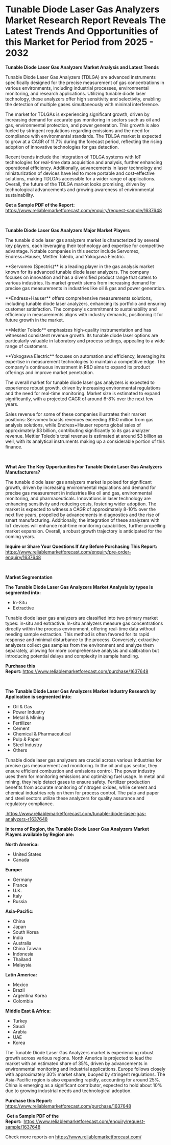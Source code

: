 <p><h1>Tunable Diode Laser Gas Analyzers Market Research Report Reveals The Latest Trends And Opportunities of this Market for Period from 2025 - 2032</h1></p><p><strong>Tunable Diode Laser Gas Analyzers Market Analysis and Latest Trends</strong></p>
<p><p>Tunable Diode Laser Gas Analyzers (TDLGA) are advanced instruments specifically designed for the precise measurement of gas concentrations in various environments, including industrial processes, environmental monitoring, and research applications. Utilizing tunable diode laser technology, these analyzers offer high sensitivity and selectivity, enabling the detection of multiple gases simultaneously with minimal interference.</p><p>The market for TDLGAs is experiencing significant growth, driven by increasing demand for accurate gas monitoring in sectors such as oil and gas, environmental protection, and power generation. This growth is also fueled by stringent regulations regarding emissions and the need for compliance with environmental standards. The TDLGA market is expected to grow at a CAGR of 11.7% during the forecast period, reflecting the rising adoption of innovative technologies for gas detection.</p><p>Recent trends include the integration of TDLGA systems with IoT technologies for real-time data acquisition and analysis, further enhancing operational efficiency. Additionally, advancements in laser technology and miniaturization of devices have led to more portable and cost-effective solutions, making TDLGAs accessible for a wider range of applications. Overall, the future of the TDLGA market looks promising, driven by technological advancements and growing awareness of environmental sustainability.</p></p>
<p><strong>Get a Sample PDF of the Report:&nbsp;</strong> <a href="https://www.reliablemarketforecast.com/enquiry/request-sample/1637648?utm_campaign=2643&utm_medium=2&utm_source=Github&utm_content=ia&utm_term=27022025&utm_id=tunable-diode-laser-gas-analyzers">https://www.reliablemarketforecast.com/enquiry/request-sample/1637648</a></p>
<p>&nbsp;</p>
<p><strong>Tunable Diode Laser Gas Analyzers Major Market Players</strong></p>
<p><p>The tunable diode laser gas analyzers market is characterized by several key players, each leveraging their technology and expertise for competitive advantage. Notable companies in this sector include Servomex, Endress+Hauser, Mettler Toledo, and Yokogawa Electric.</p><p>**Servomex (Spectris)** is a leading player in the gas analysis market known for its advanced tunable diode laser analyzers. The company focuses on innovation and has a diversified product range that caters to various industries. Its market growth stems from increasing demand for precise gas measurements in industries like oil & gas and power generation.</p><p>**Endress+Hauser** offers comprehensive measurements solutions, including tunable diode laser analyzers, enhancing its portfolio and ensuring customer satisfaction. The company's commitment to sustainability and efficiency in measurements aligns with industry demands, positioning it for future growth in the market.</p><p>**Mettler Toledo** emphasizes high-quality instrumentation and has witnessed consistent revenue growth. Its tunable diode laser options are particularly valuable in laboratory and process settings, appealing to a wide range of customers.</p><p>**Yokogawa Electric** focuses on automation and efficiency, leveraging its expertise in measurement technologies to maintain a competitive edge. The company's continuous investment in R&D aims to expand its product offerings and improve market penetration.</p><p>The overall market for tunable diode laser gas analyzers is expected to experience robust growth, driven by increasing environmental regulations and the need for real-time monitoring. Market size is estimated to expand significantly, with a projected CAGR of around 6-8% over the next few years.</p><p>Sales revenue for some of these companies illustrates their market positions: Servomex boasts revenues exceeding $150 million from gas analysis solutions, while Endress+Hauser reports global sales of approximately $3 billion, contributing significantly to its gas analyzer revenue. Mettler Toledo's total revenue is estimated at around $3 billion as well, with its analytical instruments making up a considerable portion of this finance.</p></p>
<p>&nbsp;</p>
<p><strong>What Are The Key Opportunities For Tunable Diode Laser Gas Analyzers Manufacturers?</strong></p>
<p><p>The tunable diode laser gas analyzers market is poised for significant growth, driven by increasing environmental regulations and demand for precise gas measurement in industries like oil and gas, environmental monitoring, and pharmaceuticals. Innovations in laser technology are enhancing sensitivity and reducing costs, fostering wider adoption. The market is expected to witness a CAGR of approximately 8-10% over the next five years, propelled by advancements in diagnostics and the rise of smart manufacturing. Additionally, the integration of these analyzers with IoT devices will enhance real-time monitoring capabilities, further propelling market expansion. Overall, a robust growth trajectory is anticipated for the coming years.</p></p>
<p><strong>Inquire or Share Your Questions If Any Before Purchasing This Report:</strong> <a href="https://www.reliablemarketforecast.com/enquiry/pre-order-enquiry/1637648?utm_campaign=2643&utm_medium=2&utm_source=Github&utm_content=ia&utm_term=27022025&utm_id=tunable-diode-laser-gas-analyzers">https://www.reliablemarketforecast.com/enquiry/pre-order-enquiry/1637648</a></p>
<p>&nbsp;</p>
<p><strong>Market Segmentation</strong></p>
<p><strong>The Tunable Diode Laser Gas Analyzers Market Analysis by types is segmented into:</strong></p>
<p><ul><li>In-Situ</li><li>Extractive</li></ul></p>
<p><p>Tunable diode laser gas analyzers are classified into two primary market types: in-situ and extractive. In-situ analyzers measure gas concentrations directly within the process environment, offering real-time data without needing sample extraction. This method is often favored for its rapid response and minimal disturbance to the process. Conversely, extractive analyzers collect gas samples from the environment and analyze them separately, allowing for more comprehensive analysis and calibration but introducing potential delays and complexity in sample handling.</p></p>
<p><strong>Purchase this Report:&nbsp;</strong><a href="https://www.reliablemarketforecast.com/purchase/1637648?utm_campaign=2643&utm_medium=2&utm_source=Github&utm_content=ia&utm_term=27022025&utm_id=tunable-diode-laser-gas-analyzers">https://www.reliablemarketforecast.com/purchase/1637648</a></p>
<p>&nbsp;</p>
<p><strong>The Tunable Diode Laser Gas Analyzers Market Industry Research by Application is segmented into:</strong></p>
<p><ul><li>Oil & Gas</li><li>Power Industry</li><li>Metal & Mining</li><li>Fertilizer</li><li>Cement</li><li>Chemical & Pharmaceutical</li><li>Pulp & Paper</li><li>Steel Industry</li><li>Others</li></ul></p>
<p><p>Tunable diode laser gas analyzers are crucial across various industries for precise gas measurement and monitoring. In the oil and gas sector, they ensure efficient combustion and emissions control. The power industry uses them for monitoring emissions and optimizing fuel usage. In metal and mining, they help detect gases to ensure safety. Fertilizer production benefits from accurate monitoring of nitrogen oxides, while cement and chemical industries rely on them for process control. The pulp and paper and steel sectors utilize these analyzers for quality assurance and regulatory compliance.</p></p>
<p><a href="https://www.reliablemarketforecast.com/tunable-diode-laser-gas-analyzers-r1637648?utm_campaign=2643&utm_medium=2&utm_source=Github&utm_content=ia&utm_term=27022025&utm_id=tunable-diode-laser-gas-analyzers">&nbsp;https://www.reliablemarketforecast.com/tunable-diode-laser-gas-analyzers-r1637648</a></p>
<p><strong>In terms of Region, the Tunable Diode Laser Gas Analyzers Market Players available by Region are:</strong></p>
<p>
    <p> <strong> North America: </strong>
        <ul>
            <li>United States</li>
            <li>Canada</li>
        </ul>
        </p> 
    <p> <strong> Europe: </strong>
        <ul>
            <li>Germany</li>
            <li>France</li>
            <li>U.K.</li>
            <li>Italy</li>
            <li>Russia</li>
        </ul>
        </p> 
    <p> <strong> Asia-Pacific: </strong>
        <ul>
            <li>China</li>
            <li>Japan</li>
            <li>South Korea</li>
            <li>India</li>
            <li>Australia</li>
            <li>China Taiwan</li>
            <li>Indonesia</li>
            <li>Thailand</li>
            <li>Malaysia</li>
        </ul>
        </p> 
    <p> <strong> Latin America: </strong>
        <ul>
            <li>Mexico</li>
            <li>Brazil</li>
            <li>Argentina Korea</li>
            <li>Colombia</li>
        </ul>
        </p> 
    <p> <strong> Middle East & Africa: </strong>
        <ul>
            <li>Turkey</li>
            <li>Saudi</li>
            <li>Arabia</li>
            <li>UAE</li>
            <li>Korea</li>
        </ul>
    </p>
    </p>
<p><p>The Tunable Diode Laser Gas Analyzers market is experiencing robust growth across various regions. North America is projected to lead the market with an estimated share of 35%, driven by advancements in environmental monitoring and industrial applications. Europe follows closely with approximately 30% market share, buoyed by stringent regulations. The Asia-Pacific region is also expanding rapidly, accounting for around 25%. China is emerging as a significant contributor, expected to hold about 10% due to growing industrial needs and technological adoption.</p></p>
<p><strong>Purchase this Report: </strong><a href="https://www.reliablemarketforecast.com/purchase/1637648?utm_campaign=2643&utm_medium=2&utm_source=Github&utm_content=ia&utm_term=27022025&utm_id=tunable-diode-laser-gas-analyzers">https://www.reliablemarketforecast.com/purchase/1637648</a></p>
<p>&nbsp;<strong>Get a Sample PDF of the Report:&nbsp;&nbsp;</strong><a href="https://www.reliablemarketforecast.com/enquiry/request-sample/1637648?utm_campaign=2643&utm_medium=2&utm_source=Github&utm_content=ia&utm_term=27022025&utm_id=tunable-diode-laser-gas-analyzers">https://www.reliablemarketforecast.com/enquiry/request-sample/1637648</a></p>
<p><strong></strong></p>
<p>Check more reports on <a href="https://www.reliablemarketforecast.com/?utm_campaign=2643&utm_medium=2&utm_source=Github&utm_content=ia&utm_term=27022025&utm_id=tunable-diode-laser-gas-analyzers">https://www.reliablemarketforecast.com/</a></p>